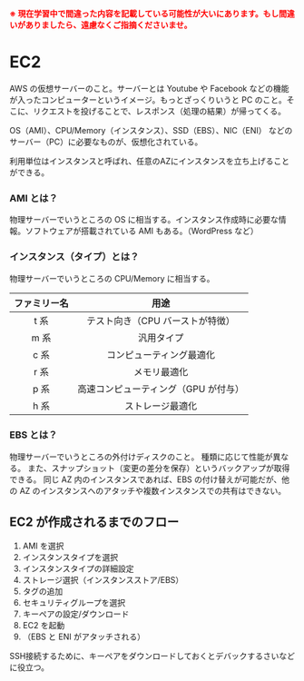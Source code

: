 <strong style="color: red; ">
※ 現在学習中で間違った内容を記載している可能性が大いにあります。もし間違いがありましたら、遠慮なくご指摘くださいませ。
</strong>

# EC2

AWS の仮想サーバーのこと。サーバーとは Youtube や Facebook などの機能が入ったコンピューターというイメージ。もっとざっくりいうと PC のこと。そこに、リクエストを投げることで、レスポンス（処理の結果）が帰ってくる。

OS（AMI）、CPU/Memory（インスタンス）、SSD（EBS）、NIC（ENI） などのサーバー（PC）に必要なものが、仮想化されている。

利用単位はインスタンスと呼ばれ、任意のAZにインスタンスを立ち上げることができる。

### AMI とは？

物理サーバーでいうところの OS に相当する。インスタンス作成時に必要な情報。ソフトウェアが搭載されている AMI もある。（WordPress など）

### インスタンス（タイプ）とは？

物理サーバーでいうところの CPU/Memory に相当する。

| ファミリー名 |                 用途                 |
| :----------: | :----------------------------------: |
|     t 系     |   テスト向き（CPU バーストが特徴）   |
|     m 系     |              汎用タイプ              |
|     c 系     |       コンピューティング最適化       |
|     r 系     |             メモリ最適化             |
|     p 系     | 高速コンピューティング（GPU が付与） |
|     h 系     |           ストレージ最適化           |

### EBS とは？

物理サーバーでいうところの外付けディスクのこと。
種類に応じて性能が異なる。
また、スナップショット（変更の差分を保存）というバックアップが取得できる。
同じ AZ 内のインスタンスであれば、EBS の付け替えが可能だが、他の AZ のインスタンスへのアタッチや複数インスタンスでの共有はできない。

## EC2 が作成されるまでのフロー

1.  AMI を選択
2.  インスタンスタイプを選択
3.  インスタンスタイプの詳細設定
4.  ストレージ選択（インスタンスストア/EBS）
5.  タグの追加
6.  セキュリティグループを選択
7.  キーペアの設定/ダウンロード
8.  EC2 を起動
9.  （EBS と ENI がアタッチされる）

SSH接続するために、キーペアをダウンロードしておくとデバックするさいなどに役立つ。
